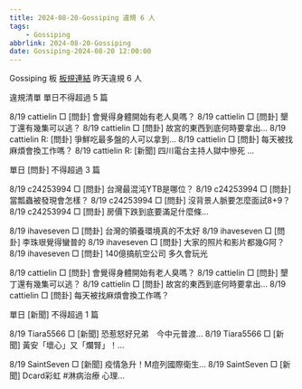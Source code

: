 ```yaml
---
title: 2024-08-20-Gossiping 違規 6 人
tags:
    - Gossiping
abbrlink: 2024-08-20-Gossiping
date: Gossiping-2024-08-20 12:00:00
---
```

Gossiping 板 [板規連結](https://www.ptt.cc/bbs/Gossiping/M.1637425085.A.07D.html)
昨天違規 6 人
<!-- more -->

違規清單
單日不得超過 5 篇

8/19 cattielin □ [問卦] 會覺得身體開始有老人臭嗎？
8/19 cattielin □ [問卦] 墾丁還有幾集可以逃？
8/19 cattielin □ [問卦] 故宮的東西到底何時要拿出…
8/19 cattielin R: [問卦] 爭鮮吃最多盤的人可以拿到…
8/19 cattielin □ [問卦] 每天被找麻煩會換工作嗎？
8/19 cattielin R: [新聞] 四川電台主持人獄中慘死 …

單日 [問卦] 不得超過 3 篇

8/19 c24253994 □ [問卦] 台灣最混沌YTB是哪位？
8/19 c24253994 □ [問卦] 當瓢蟲被發現會怎樣？
8/19 c24253994 □ [問卦] 沒背景人脈要怎麼面試8+9？
8/19 c24253994 □ [問卦] 房價下跌到底要滿足什麼條…

8/19 ihaveseven □ [問卦] 台灣的領養環境真的不太好
8/19 ihaveseven □ [問卦] 李珠珢覺得蠻普的
8/19 ihaveseven □ [問卦] 大家的照片和影片都幾G阿？
8/19 ihaveseven □ [問卦] 140億搞航空公司 多久會玩光

8/19 cattielin □ [問卦] 會覺得身體開始有老人臭嗎？
8/19 cattielin □ [問卦] 墾丁還有幾集可以逃？
8/19 cattielin □ [問卦] 故宮的東西到底何時要拿出…
8/19 cattielin □ [問卦] 每天被找麻煩會換工作嗎？

單日 [新聞] 不得超過 1 篇

8/19 Tiara5566 □ [新聞] 恐惹怒好兄弟　今中元普渡…
8/19 Tiara5566 □ [新聞] 黃安「壞心」又「爛腎」！…

8/19 SaintSeven □ [新聞] 疫情急升！M痘列國際衛生…
8/19 SaintSeven □ [新聞] Dcard彩虹 #淋病治療 心理…